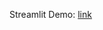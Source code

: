 Streamlit Demo:
[link]([https://matthewho343-tortoise-qa-streamlit-demo-0ip482.streamlit.app/](https://mattho3-tortoise-qa-streamlit-demo-rot6fs.streamlit.app/))
